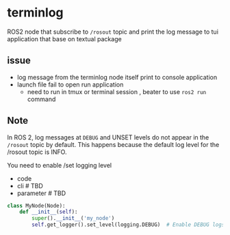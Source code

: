 # terminlog

ROS2 node that subscribe to `/rosout` topic and print the log message to tui application that base on textual package

## issue
- log message from the terminlog node itself print to console application
- launch file fail to open run application 
  - need to run in tmux or terminal session , beater to use `ros2 run` command


## Note

In ROS 2, log messages at `DEBUG` and UNSET levels do not appear in the `/rosout` topic by default.
This happens because the default log level for the /rosout topic is INFO.

You need to enable /set logging level

- code
- cli           # TBD
- parameter     # TBD

```python
class MyNode(Node):
    def __init__(self):
        super().__init__('my_node')
        self.get_logger().set_level(logging.DEBUG)  # Enable DEBUG logs
```

